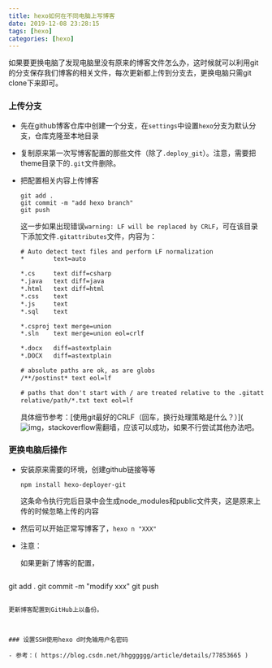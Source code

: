```yaml
---
title: hexo如何在不同电脑上写博客
date: 2019-12-08 23:28:15
tags: [hexo]
categories: [hexo]
---
```


如果要更换电脑了发现电脑里没有原来的博客文件怎么办，这时候就可以利用git的分支保存我们博客的相关文件，每次更新都上传到分支去，更换电脑只需git clone下来即可。

<!--more-->

###  上传分支

- 先在github博客仓库中创建一个分支，在```settings```中设置```hexo```分支为默认分支，仓库克隆至本地目录

- 复制原来第一次写博客配置的那些文件（除了```.deploy_git```）。注意，需要把theme目录下的```.git```文件删除。

- 把配置相关内容上传博客

  ```shell
  git add . 
  git commit -m "add hexo branch"
  git push
  ```

  这一步如果出现错误``` warning: LF will be replaced by CRLF ```，可在该目录下添加文件```.gitattributes```文件，内容为：

  ```txt
  # Auto detect text files and perform LF normalization
  *        text=auto
  
  *.cs     text diff=csharp
  *.java   text diff=java
  *.html   text diff=html
  *.css    text
  *.js     text
  *.sql    text
  
  *.csproj text merge=union
  *.sln    text merge=union eol=crlf
  
  *.docx   diff=astextplain
  *.DOCX   diff=astextplain
  
  # absolute paths are ok, as are globs
  /**/postinst* text eol=lf
  
  # paths that don't start with / are treated relative to the .gitattributes folder
  relative/path/*.txt text eol=lf
  ```

  具体细节参考：[使用git最好的CRLF（回车，换行处理策略是什么？）]( ![img](file:///C:\Users\cm\AppData\Roaming\Tencent\QQ\Temp\%W@GJ$ACOF(TYDYECOKVDYB.png)https://stackoverflow.com/questions/170961/whats-the-best-crlf-carriage-return-line-feed-handling-strategy-with-git )，stackoverflow需翻墙，应该可以成功，如果不行尝试其他办法吧。

  

  

###  更换电脑后操作

- 安装原来需要的环境，创建github链接等等

  ```she
  npm install hexo-deployer-git
  ```

  这条命令执行完后目录中会生成node_modules和public文件夹，这是原来上传的时候忽略上传的内容

- 然后可以开始正常写博客了，```hexo n "XXX" ```

- 注意：

  如果更新了博客的配置，

  ```shell
git add . 
  git commit -m "modify xxx"
  git push
  ```
  
  更新博客配置到GitHub上以备份。
  
  
  
### 设置SSH使用hexo d时免输用户名密码

- 参考：( https://blog.csdn.net/hhgggggg/article/details/77853665 )

  

  

  